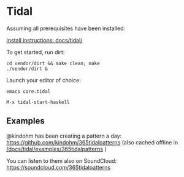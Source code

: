# Tidal

Assuming all prerequisites have been installed:

[Install instructions: docs/tidal/](/docs/tidal)

To get started, run dirt: 

```
cd vendor/dirt && make clean; make
./vendor/dirt &
```

Launch your editor of choice:

```emacs core.tidal```

```M-x tidal-start-haskell```

## Examples

@kindohm has been creating a pattern a day:
https://github.com/kindohm/365tidalpatterns (also cached offline in [/docs/tidal/examples/365tidalpatterns](/docs/tidal/examples/365tidalpatterns) )

You can listen to them also on SoundCloud: https://soundcloud.com/365tidalpatterns

